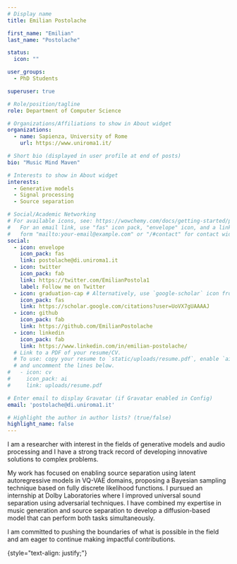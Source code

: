 ```yaml
---
# Display name
title: Emilian Postolache

first_name: "Emilian"
last_name: "Postolache"

status:
  icon: ""

user_groups:
  - PhD Students

superuser: true

# Role/position/tagline
role: Department of Computer Science

# Organizations/Affiliations to show in About widget
organizations:
  - name: Sapienza, University of Rome
    url: https://www.uniroma1.it/

# Short bio (displayed in user profile at end of posts)
bio: "Music Mind Maven"

# Interests to show in About widget
interests:
  - Generative models
  - Signal processing
  - Source separation

# Social/Academic Networking
# For available icons, see: https://wowchemy.com/docs/getting-started/page-builder/#icons
#   For an email link, use "fas" icon pack, "envelope" icon, and a link in the
#   form "mailto:your-email@example.com" or "/#contact" for contact widget.
social:
  - icon: envelope
    icon_pack: fas
    link: postolache@di.uniroma1.it
  - icon: twitter
    icon_pack: fab
    link: https://twitter.com/EmilianPostola1
    label: Follow me on Twitter
  - icon: graduation-cap # Alternatively, use `google-scholar` icon from `ai` icon pack
    icon_pack: fas
    link: https://scholar.google.com/citations?user=UoVX7gUAAAAJ
  - icon: github
    icon_pack: fab
    link: https://github.com/EmilianPostolache
  - icon: linkedin
    icon_pack: fab
    link: https://www.linkedin.com/in/emilian-postolache/
  # Link to a PDF of your resume/CV.
  # To use: copy your resume to `static/uploads/resume.pdf`, enable `ai` icons in `params.yaml`,
  # and uncomment the lines below.
#   - icon: cv
#     icon_pack: ai
#     link: uploads/resume.pdf

# Enter email to display Gravatar (if Gravatar enabled in Config)
email: 'postolache@di.uniroma1.it'

# Highlight the author in author lists? (true/false)
highlight_name: false
---
```

I am a researcher with interest in the fields of generative models and audio processing and I have a strong track record of developing innovative solutions to complex problems. 

My work has focused on enabling source separation using latent autoregressive models in VQ-VAE domains, proposing a Bayesian sampling technique based on fully discrete likelihood functions. I pursued an internship at Dolby Laboratories where I improved universal sound separation using adversarial techniques. I have combined my expertise in music generation and source separation to develop a diffusion-based model that can perform both tasks simultaneously. 

I am committed to pushing the boundaries of what is possible in the field and am eager to continue making impactful contributions.

{style="text-align: justify;"}
